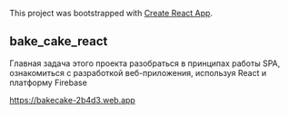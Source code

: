 This project was bootstrapped with [Create React App](https://github.com/facebook/create-react-app).

## bake_cake_react

Главная задача этого проекта разобраться в принципах работы SPA, ознакомиться с разработкой веб-приложения, используя React и платформу Firebase

https://bakecake-2b4d3.web.app
